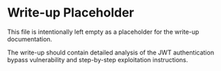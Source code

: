 # Write-up Placeholder

This file is intentionally left empty as a placeholder for the write-up documentation.

The write-up should contain detailed analysis of the JWT authentication bypass vulnerability and step-by-step exploitation instructions.
